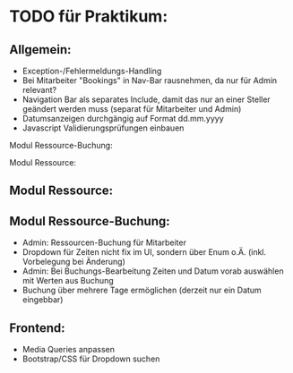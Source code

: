 <h1>TODO für Praktikum:<br></h1>

<h2>Allgemein:</h2>

* Exception-/Fehlermeldungs-Handling
* Bei Mitarbeiter "Bookings" in Nav-Bar rausnehmen, da nur für Admin relevant?
* Navigation Bar als separates Include, damit das nur an einer Steller geändert werden muss (separat für Mitarbeiter und
  Admin)
* Datumsanzeigen durchgängig auf Format dd.mm.yyyy
* Javascript Validierungsprüfungen einbauen

Modul Ressource-Buchung:<br>

Modul Ressource:<br>

<h2>Modul Ressource:</h2>

<h2>Modul Ressource-Buchung:</h2>

* Admin: Ressourcen-Buchung für Mitarbeiter
* Dropdown für Zeiten nicht fix im UI, sondern über Enum o.Ä. (inkl. Vorbelegung bei Änderung)
* Admin: Bei Buchungs-Bearbeitung Zeiten und Datum vorab auswählen mit Werten aus Buchung
* Buchung über mehrere Tage ermöglichen (derzeit nur ein Datum eingebbar)

<h2>Frontend:</h2>

* Media Queries anpassen
* Bootstrap/CSS für Dropdown suchen